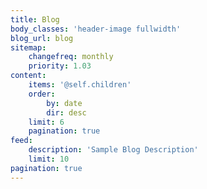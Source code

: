 ```yaml
---
title: Blog
body_classes: 'header-image fullwidth'
blog_url: blog
sitemap:
    changefreq: monthly
    priority: 1.03
content:
    items: '@self.children'
    order:
        by: date
        dir: desc
    limit: 6
    pagination: true
feed:
    description: 'Sample Blog Description'
    limit: 10
pagination: true
---
```



